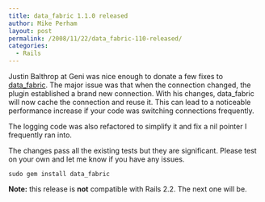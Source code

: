 ```yaml
---
title: data_fabric 1.1.0 released
author: Mike Perham
layout: post
permalink: /2008/11/22/data_fabric-110-released/
categories:
  - Rails
---
```

Justin Balthrop at Geni was nice enough to donate a few fixes to [data_fabric][1]. The major issue was that when the connection changed, the plugin established a brand new connection. With his changes, data_fabric will now cache the connection and reuse it. This can lead to a noticeable performance increase if your code was switching connections frequently.

The logging code was also refactored to simplify it and fix a nil pointer I frequently ran into.

The changes pass all the existing tests but they are significant. Please test on your own and let me know if you have any issues.

`sudo gem install data_fabric`

**Note:** this release is **not** compatible with Rails 2.2. The next one will be.

 [1]: http://github.com/fiveruns/data_fabric